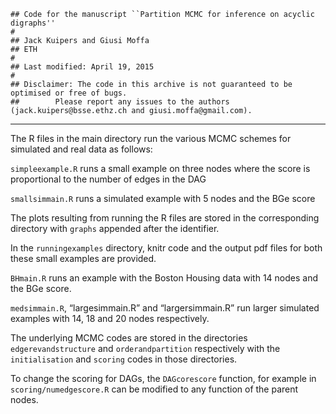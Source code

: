     ## Code for the manuscript ``Partition MCMC for inference on acyclic digraphs''
    #
    ## Jack Kuipers and Giusi Moffa
    ## ETH
    #
    ## Last modified: April 19, 2015
    #
    ## Disclaimer: The code in this archive is not guaranteed to be optimised or free of bugs.
    ##        Please report any issues to the authors (jack.kuipers@bsse.ethz.ch and giusi.moffa@gmail.com).

* * * * *

The R files in the main directory run the various MCMC schemes for
simulated and real data as follows:

`simpleexample.R` runs a small example on three nodes where the score is
proportional to the number of edges in the DAG

`smallsimmain.R` runs a simulated example with 5 nodes and the BGe score

The plots resulting from running the R files are stored in the
corresponding directory with `graphs` appended after the identifier.

In the `runningexamples` directory, knitr code and the output pdf files
for both these small examples are provided.

`BHmain.R` runs an example with the Boston Housing data with 14 nodes
and the BGe score.

`medsimmain.R`, “largesimmain.R” and “largersimmain.R” run larger
simulated examples with 14, 18 and 20 nodes respectively.

The underlying MCMC codes are stored in the directories
`edgerevandstructure` and `orderandpartition` respectively with the
`initialisation` and `scoring` codes in those directories.

To change the scoring for DAGs, the `DAGcorescore` function, for example
in `scoring/numedgescore.R` can be modified to any function of the
parent nodes.

